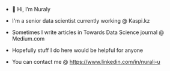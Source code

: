 - 👋 Hi, I’m Nuraly
- I'm a senior data scientist currently working @ Kaspi.kz
- Sometimes I write articles in Towards Data Science journal @ Medium.com
- Hopefully stuff I do here would be helpful for anyone

- You can contact me @ https://www.linkedin.com/in/nurali-u

<!---
Niqu4/Niqu4 is a ✨ special ✨ repository because its `README.md` (this file) appears on your GitHub profile.
You can click the Preview link to take a look at your changes.
--->
